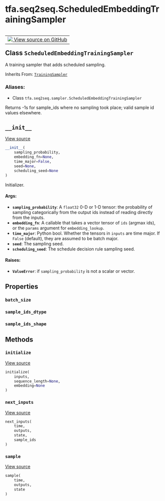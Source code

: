 <div itemscope itemtype="http://developers.google.com/ReferenceObject">
<meta itemprop="name" content="tfa.seq2seq.ScheduledEmbeddingTrainingSampler" />
<meta itemprop="path" content="Stable" />
<meta itemprop="property" content="batch_size"/>
<meta itemprop="property" content="sample_ids_dtype"/>
<meta itemprop="property" content="sample_ids_shape"/>
<meta itemprop="property" content="__init__"/>
<meta itemprop="property" content="initialize"/>
<meta itemprop="property" content="next_inputs"/>
<meta itemprop="property" content="sample"/>
</div>

# tfa.seq2seq.ScheduledEmbeddingTrainingSampler


<table class="tfo-notebook-buttons tfo-api" align="left">

<td>
  <a target="_blank" href="https://github.com/tensorflow/addons/tree/r0.5/tensorflow_addons/seq2seq/sampler.py#L263-L356">
    <img src="https://www.tensorflow.org/images/GitHub-Mark-32px.png" />
    View source on GitHub
  </a>
</td></table>



## Class `ScheduledEmbeddingTrainingSampler`

A training sampler that adds scheduled sampling.

Inherits From: [`TrainingSampler`](../../tfa/seq2seq/TrainingSampler.md)

### Aliases:

* Class `tfa.seq2seq.sampler.ScheduledEmbeddingTrainingSampler`


<!-- Placeholder for "Used in" -->

Returns -1s for sample_ids where no sampling took place; valid
sample id values elsewhere.

<h2 id="__init__"><code>__init__</code></h2>

<a target="_blank" href="https://github.com/tensorflow/addons/tree/r0.5/tensorflow_addons/seq2seq/sampler.py#L270-L306">View source</a>

``` python
__init__(
    sampling_probability,
    embedding_fn=None,
    time_major=False,
    seed=None,
    scheduling_seed=None
)
```

Initializer.


#### Args:


* <b>`sampling_probability`</b>: A `float32` 0-D or 1-D tensor: the probability
  of sampling categorically from the output ids instead of reading
  directly from the inputs.
* <b>`embedding_fn`</b>: A callable that takes a vector tensor of `ids`
  (argmax ids), or the `params` argument for `embedding_lookup`.
* <b>`time_major`</b>: Python bool. Whether the tensors in `inputs` are time
  major. If `False` (default), they are assumed to be batch major.
* <b>`seed`</b>: The sampling seed.
* <b>`scheduling_seed`</b>: The schedule decision rule sampling seed.


#### Raises:


* <b>`ValueError`</b>: if `sampling_probability` is not a scalar or vector.



## Properties

<h3 id="batch_size"><code>batch_size</code></h3>




<h3 id="sample_ids_dtype"><code>sample_ids_dtype</code></h3>




<h3 id="sample_ids_shape"><code>sample_ids_shape</code></h3>






## Methods

<h3 id="initialize"><code>initialize</code></h3>

<a target="_blank" href="https://github.com/tensorflow/addons/tree/r0.5/tensorflow_addons/seq2seq/sampler.py#L308-L317">View source</a>

``` python
initialize(
    inputs,
    sequence_length=None,
    embedding=None
)
```




<h3 id="next_inputs"><code>next_inputs</code></h3>

<a target="_blank" href="https://github.com/tensorflow/addons/tree/r0.5/tensorflow_addons/seq2seq/sampler.py#L331-L356">View source</a>

``` python
next_inputs(
    time,
    outputs,
    state,
    sample_ids
)
```




<h3 id="sample"><code>sample</code></h3>

<a target="_blank" href="https://github.com/tensorflow/addons/tree/r0.5/tensorflow_addons/seq2seq/sampler.py#L319-L329">View source</a>

``` python
sample(
    time,
    outputs,
    state
)
```






